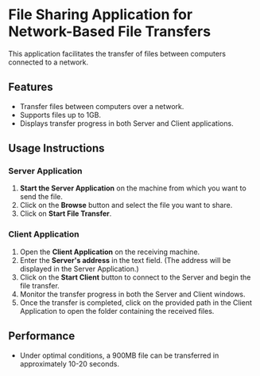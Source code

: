 # File Sharing Application for Network-Based File Transfers

This application facilitates the transfer of files between computers connected to a network.

## Features

- Transfer files between computers over a network.
- Supports files up to 1GB.
- Displays transfer progress in both Server and Client applications.

## Usage Instructions

### Server Application

1. **Start the Server Application** on the machine from which you want to send the file.
2. Click on the **Browse** button and select the file you want to share.
3. Click on **Start File Transfer**.

### Client Application

1. Open the **Client Application** on the receiving machine.
2. Enter the **Server's address** in the text field. (The address will be displayed in the Server Application.)
3. Click on the **Start Client** button to connect to the Server and begin the file transfer.
4. Monitor the transfer progress in both the Server and Client windows.
5. Once the transfer is completed, click on the provided path in the Client Application to open the folder containing the received files.

## Performance

- Under optimal conditions, a 900MB file can be transferred in approximately 10-20 seconds.

